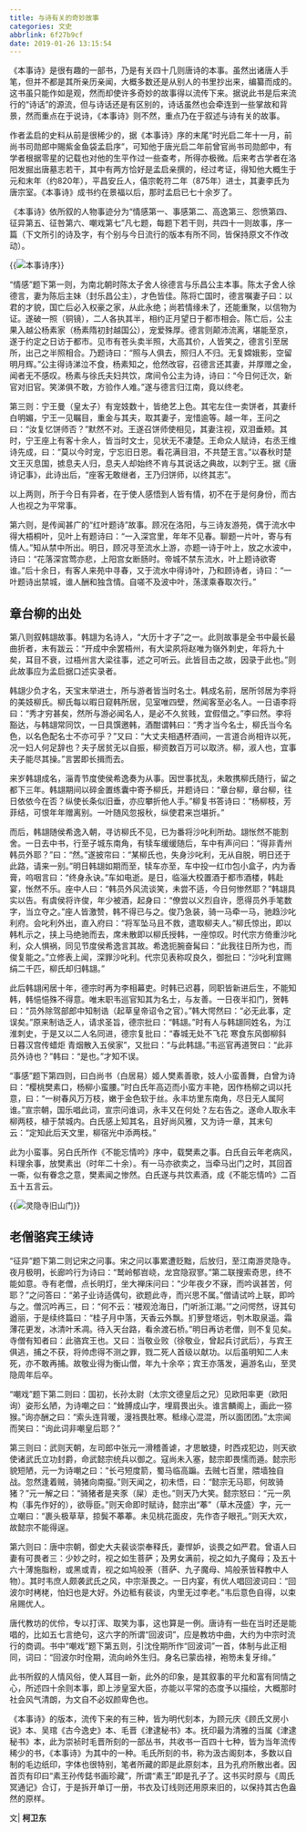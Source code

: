 ```yaml
---
title: 与诗有关的奇妙故事
categories: 文史
abbrlink: 6f27b9cf
date: 2019-01-26 13:15:54
---
```

《本事诗》是很有趣的一部书，乃是有关四十几则唐诗的本事。虽然出诸唐人手笔，但并不都是其所亲历亲闻，大概多数还是从别人的书里抄出来，编纂而成的。这书虽只能作如是观，然而却使许多奇妙的故事得以流传下来。据说此书是后来流行的“诗话”的源流，但与诗话还是有区别的，诗话虽然也会牵连到一些掌故和背景，然而重点在于说诗，《本事诗》则不然，重点乃在于叙述与诗有关的故事。

作者孟启的史料从前是很稀少的，据《本事诗》序的末尾“时光启二年十一月，前尚书司勋郎中賜紫金鱼袋孟启序”，可知他于唐光启二年前曾官尚书司勋郎中，有学者根据零星的记载也对他的生平作过一些查考，所得亦极微。后来考古学者在洛阳发掘出唐墓志若干，其中有两方恰好是孟启亲撰的，经过考证，得知他大概生于元和末年（约820年），平昌安丘人，僖宗乾符二年（875年）进士，其妻李氏为唐宗室。《本事诗》成书约在景福以后，那时孟启已七十余岁了。

《本事诗》依所叙的人物事迹分为“情感第一、事感第二、高逸第三、怨愤第四、征异第五、征咎第六、嘲戏第七”凡七题，每题下若干则，共四十一则故事，序一篇（下文所引的诗及字，有个别与今日流行的版本有所不同，皆保持原文不作改动）。

{{<img src="https://ian2.oss-cn-hangzhou.aliyuncs.com/2019-01-26-051639.jpg" alt="本事诗序">}}

“情感”题下第一则，为南北朝时陈太子舍人徐德言与乐昌公主本事。陈太子舍人徐德言，妻为陈后主妹（封乐昌公主），才色皆佳。陈将亡国时，德言嘱妻子曰：以君的才貌，国亡后必入权豪之家，从此永绝；尚若情缘未了，还能重聚，以信物为证。遂破一照（铜镜），二人各执其半，相约正月望日于都市相会。陈亡后，公主果入越公杨素家（杨素隋初封越国公），宠爱殊厚。德言则颠沛流离，堪能至京，遂于约定之日访于都市。见市有苍头卖半照，大高其价，人皆笑之，德言引至居所，出己之半照相合。乃题诗曰：“照与人俱去，照归人不归。无复嫦娥影，空留明月辉。”公主得诗涕泣不食，杨素知之，伧然改容，召德言还其妻，并厚赠之金，闻者无不感叹。杨素与徐氏夫妇共饮，席间令公主为诗，诗曰：“今日何迁次，新官对旧官。笑涕俱不敢，方验作人难。”遂与德言归江南，竟以终老。

第三则：宁王曼（皇太子）有宠妓数十，皆绝艺上色。其宅左住一卖饼者，其妻纤白明媚，宁王一见瞩目，重金与其夫，取其妻子，宠惜逾等。越一年，王问之曰：“汝复忆饼师否？”默然不对。王遂召饼师使相见，其妻注视，双泪垂颊。其时，宁王座上有客十余人，皆当时文士，见状无不凄楚。王命众人赋诗，右丞王维诗先成，曰：“莫以今时宠，宁忘旧日恩。看花满目泪，不共楚王言。”以春秋时楚文王灭息国，掳息夫人归，息夫人却始终不肯与其说话之典故，以刺宁王。据《唐诗记事》，此诗出后，“座客无敢继者，王乃归饼师，以终其志”。

以上两则，所于今日有异者，在于使人感悟到人皆有情，初不在于是何身份，而古人也视之为平常事。

第六则，是传闻甚广的“红叶题诗”故事。顾况在洛阳，与三诗友游苑，偶于流水中得大梧桐叶，见叶上有题诗曰：“一入深宫里，年年不见春。聊题一片叶，寄与有情人。”知从禁中所出。明日，顾况寻至流水上游，亦题一诗于叶上，放之水波中，诗曰：“花落深宫莺亦悲，上阳宫女断肠时。帝城不禁东流水，叶上题诗欲寄谁。”后十余日，有客人来苑中寻春，又于流水中得诗叶，乃和顾诗者，诗曰：“一叶题诗出禁城，谁人酬和独含情。自嗟不及波中叶，荡漾乘春取次行。”

## 章台柳的出处

第八则叙韩翃故事。韩翃为名诗人，“大历十才子”之一。此则故事是全书中最长最曲折者，末有跋云：“开成中余罢梧州，有大梁夙将赵唯为嶺外刺史，年将九十矣，耳目不衰，过梧州言大梁往事，述之可听云。此皆目击之故，因录于此也。”则此故事应为孟启据口述实录者。

韩翃少负才名，天宝末举进士，所与游者皆当时名士。韩成名前，居所邻居为李将的美妓柳氏。柳氏每以暇日窥韩所居，见室唯四壁，然闻客至必名人。一日语李将曰：“秀才穷甚矣，然所与游必闻名人，是必不久贫贱，宜假借之。”李曰然。李将豁达，与韩翃常同饮，一日具馔邀韩，酒酣谓韩曰：“秀才当今名士，柳氏当今名色，以名色配名士不亦可乎？”又曰：“大丈夫相遇杯酒间，一言道合尚相许以死，况一妇人何足辞也？夫子居贫无以自振，柳资数百万可以取济。柳，淑人也，宜事夫子能尽其操。”言罢即长揖而去。

来岁韩翃成名，淄青节度使侯希逸奏为从事。因世事扰乱，未敢携柳氏随行，留之都下三年。韩翃期间以碎金置练囊中寄予柳氏，并题诗曰：“章台柳，章台柳，往日依依今在否？纵使长条似旧垂，亦应攀折他人手。”柳复书答诗曰：“杨柳枝，芳菲结，可恨年年赠离别。一叶随风忽报秋，纵使君来岂堪折。”

而后，韩翃随侯希逸入朝，寻访柳氏不见，已为番将沙叱利所劫。翃怅然不能割舍。一日去中书，行至子城东南角，有犊车缓缓随后，车中有声问曰：“得非青州韩员外耶？”曰：“然。”遂披帘曰：“某柳氏也，失身沙叱利，无从自脱，明日还于此路，请来一别。”明日韩翃如期而至，犊车亦至，车中投一红巾包小盒子，内为香膏，呜咽言曰：“终身永诀。”车如电逝。是日，临淄大校置酒于都市酒楼，韩赴宴，怅然不乐。座中人曰：“韩员外风流谈笑，未尝不适，今日何惨然耶？”韩翃具实以告。有虞侯将许俊，年少被酒，起身曰：“僚尝以义烈自许，愿得员外手笔数字，当立夺之。”座人皆激赞，韩不得已与之。俊乃急装，骑一马牵一马，驰趋沙叱利府。会叱利外出，直入府曰：“将军坠马且不救，遣取柳夫人。”柳氏惊出，即以韩札示之，挟上马绝驰而去，席未散即以柳氏授韩，一座惊叹。时代宗方倚重沙叱利，众人惧祸，同见节度侯希逸言其故。希逸扼腕奋髯曰：“此我往日所为也，而俊复能之。”立修表上闻，深罪沙叱利。代宗见表称叹良久，御批曰：“沙叱利宜赐绢二千匹，柳氏却归韩翃。”

此后韩翃闲居十年，德宗时再为李相幕吏。时韩已迟暮，同职皆新进后生，不能知韩，韩悒悒殊不得意。唯末职韦巡官知其为名士，与友善。一日夜半扣门，贺韩曰：“员外除驾部郎中知制诰（起草皇帝诏令之官）。”韩大愕然曰：“必无此事，定误矣。”原来制诰乏人，请求圣旨，德宗批曰：“韩翃。”时有人与韩翃同姓名，为江淮刺史，于是又以二人名同进，德宗复批曰：“春城无处不飞花 寒食东风御柳斜 日暮汉宫传蜡炬 青烟散入五侯家”，又批曰：“与此韩翃。”韦巡官再道贺曰：“此非员外诗也？”韩曰：“是也。”才知不误。

“事感”题下第四则，曰白尚书（白居易）姬人樊素善歌，妓人小蛮善舞，白曾为诗曰：“樱桃樊素口，杨柳小蛮腰。”时白氏年高迈而小蛮方丰艳，因作杨柳之词以托意，曰：“一树春风万万枝，嫩于金色软于丝。永丰坊里东南角，尽日无人属阿谁。”宣宗朝，国乐唱此词，宣宗问谁词，永丰又在何处？左右告之。遂命人取永丰柳两枝，植于禁城内。白氏感上知其名，且好尚风雅，又为诗一章，其末句云：“定知此后天文里，柳宿光中添两枝。”

此为小蛮事。另白氏所作《不能忘情吟》序中，载樊素之事。白氏自云年老病风，料理余事，放樊素出（时年二十余）。有一马亦欲卖之，当牵马出门之时，其回首一嘶，似有眷念之意，樊素闻之惨然。白氏遂与共饮素酒，成《不能忘情吟》二百五十五言云。

{{<img src="https://ian2.oss-cn-hangzhou.aliyuncs.com/2019-01-26-051729.jpg" alt="灵隐寺旧山门">}}

## 老僧骆宾王续诗

“征异”题下第二则记宋之问事。宋之问以事累遭贬黜，后放归，至江南游灵隐寺。夜月极明，长廊吟行为诗曰：“鹫岭郁岧峣，龙宫隐寂寥。”第二联搜索奇思，终不能如意。寺有老僧，点长明灯，坐大禅床问曰：“少年夜夕不寐，而吟讽甚苦，何耶？”之问答曰：“弟子业诗适偶句，欲题此寺，而兴思不属。”僧请试吟上联，即吟与之。僧沉吟再三，曰：“何不云：‘楼观沧海日，门听浙江潮。’”之问愕然，讶其句遒丽，于是续终篇曰：“桂子月中落，天香云外飘。扪萝登塔远，刳木取泉遥。霜薄花更发，冰清叶禾凋。待入天台路，看余渡石桥。”明日再访老僧，则不复见矣。寺僧有知者曰：此骆宾王也。又曰：当敬业败（徐敬业，曾起兵讨武后），与宾王俱逃，捕之不获，将帅虑得不测之罪，戮二死人首级以献功。以后虽明知二人未死，亦不敢再捕。故敬业得为衡山僧，年九十余卒；宾王亦落发，遍游名山，至灵隐周年后卒。

“嘲戏”题下第二则曰：国初，长孙太尉（太宗文德皇后之兄）见欧阳率更（欧阳询）姿形幺陋，为诗嘲之曰：“耸膊成山字，埋肩畏出头。谁言麟阁上，画此一猕猴。”询亦酬之曰：“索头连背暖，漫裆畏肚寒。秪缘心混混，所以面团团。”太宗闻而笑曰：“询此词非嘲皇后耶？”

第三则曰：武则天朝，左司郎中张元一滑稽善谑，才思敏捷，时西戎犯边，则天欲使诸武氏立功封爵，命武懿宗统兵以御之。寇尚未入塞，懿宗即畏懦而遁。懿宗形貌短陋，元一为诗嘲之曰：“长弓短度箭，蜀马临高蹁。去贼七百里，隈墙独自战。忽然逢着贼，骑猪向南攛。”则天闻之，初未悟，曰：“懿宗无马耶，何故骑猪？”元一解之曰：“骑猪者是夹豕（屎）走也。”则天乃大笑。懿宗怒曰：“元一夙构（事先作好的），欲辱臣。”则天命即时赋诗，懿宗出“菶”（草木茂盛）字，元一立嘲曰：“裹头极草草，掠鬓不菶菶。未见桃花面皮，先作杏子眼孔。”则天大欢，故懿宗不能得逞。

第六则曰：唐中宗朝，御史大夫裴谈崇奉释氏，妻悍妒，谈畏之如严君。曾语人曰妻有可畏者三：少妙之时，视之如生菩萨；及男女满前，视之如九子魔母；及五十六十薄施脂粉，或黑或青，视之如鸠般荼（菩萨、九子魔母、鸠般荼皆释教中人物）。其时韦庶人颇袭武氏之风，中宗渐畏之。一日内宴，有优人唱回波词曰：“回波尔时栲栳，怕妇也是大好。外边秪有裴谈，内里无过李老。”韦后意色自得，以束帛赐优人。

唐代教坊的优伶，专以打诨、取笑为事，这也算是一例。唐诗有一些在当时还是能唱的，比如五七言绝句，这六字的所谓“回波词”，应是教坊中曲，大约为中宗时流行的商调。书中“嘲戏”题下第五则，引沈佺期所作“回波词”一首，体制与此正相同，词曰：“回波尔时佺期，流向岭外生归。身名已蒙齿禄，袍笏未复牙绯。”

此书所叙的人情风俗，使人耳目一新，此外的印象，是其叙事的平允和富有同情之心，所述四十余则本事，即上涉皇室大臣，亦能以平常的态度予以描绘，大概那时社会风气清朗，为文自不必奴颜卑色也。

《本事诗》的版本，流传下来的有三种，皆为明代刻本，为顾元庆《顾氏文房小说》本、吴琯《古今逸史》本、毛晋《津逮秘书》本。抚印最为清雅的当属《津逮秘书》本，此为崇祯时毛晋所刻的一部丛书，共收书一百四十七种，皆为当年流传稀少的书，《本事诗》为其中的一种。毛氏所刻的书，称为汲古阁刻本，多数以自制的毛边纸印，字体也很特别，笔者所藏的即是此原刻本，且为孔府所散出者。因首页有印曰“素王孙传鋕书画珍藏”，所谓“素王”即是孔子了。这书买时原与《周氏冥通记》合订，于是拆开单订一册，书衣及订线则还用原来旧的，以保持其古色盎然的原样。

文| **柯卫东**